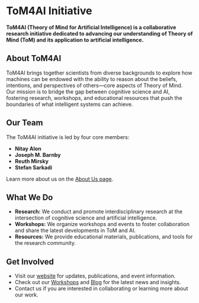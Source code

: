 # ToM4AI Initiative

**ToM4AI (Theory of Mind for Artificial Intelligence) is a collaborative research initiative dedicated to advancing our understanding of Theory of Mind (ToM) and its application to artificial intelligence.**

## About ToM4AI

ToM4AI brings together scientists from diverse backgrounds to explore how machines can be endowed with the ability to reason about the beliefs, intentions, and perspectives of others—core aspects of Theory of Mind. Our mission is to bridge the gap between cognitive science and AI, fostering research, workshops, and educational resources that push the boundaries of what intelligent systems can achieve.

## Our Team

The ToM4AI initiative is led by four core members:

- **Nitay Alon**
- **Joseph M. Barnby**
- **Reuth Mirsky**
- **Stefan Sarkadi**

Learn more about us on the [About Us page](https://ToM4AI.github.io/about-us/).

## What We Do

- **Research:** We conduct and promote interdisciplinary research at the intersection of cognitive science and artificial intelligence.
- **Workshops:** We organize workshops and events to foster collaboration and share the latest developments in ToM and AI.
- **Resources:** We provide educational materials, publications, and tools for the research community.

## Get Involved

- Visit our [website](https://ToM4AI.github.io) for updates, publications, and event information.
- Check out our [Workshops](https://ToM4AI.github.io/workshops/) and [Blog](https://ToM4AI.github.io/year-archive/) for the latest news and insights.
- Contact us if you are interested in collaborating or learning more about our work.

